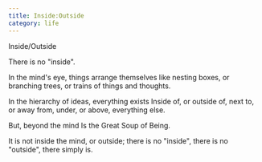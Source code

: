 ```yaml
---
title: Inside:Outside
category: life
---
```


Inside/Outside

There is no "inside".

In the mind's eye,
things arrange themselves
like nesting boxes,
or branching trees,
or trains of things
and thoughts.

In the hierarchy of ideas,
everything exists
Inside of, or outside of,
next to, or away from,
under, or above,
everything else.

But, beyond the mind
Is the Great Soup of Being.

It is not inside the mind,
or outside;
there is no "inside",
there is no "outside",
there simply is.
